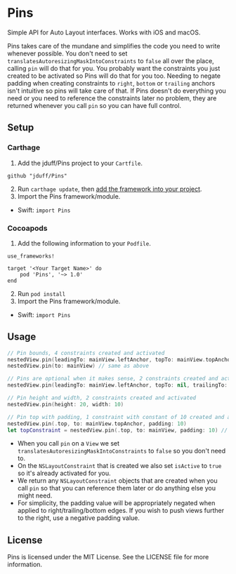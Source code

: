 # Pins
Simple API for Auto Layout interfaces. Works with iOS and macOS.

Pins takes care of the mundane and simplifies the code you need to write whenever possible. You don't need to set `translatesAutoresizingMaskIntoConstraints` to `false` all over the place, calling `pin` will do that for you. You probably want the constraints you just created to be activated so Pins will do that for you too. Needing to negate padding when creating constraints to `right`, `bottom` or `trailing` anchors isn't intuitive so pins will take care of that. If Pins doesn't do everything you need or you need to reference the constraints later no problem, they are returned whenever you call `pin` so you can have full control.

## Setup

### Carthage
1. Add the jduff/Pins project to your `Cartfile`.
```
github "jduff/Pins"
```
2. Run `carthage update`, then [add the framework into your project](https://github.com/Carthage/Carthage#adding-frameworks-to-an-application).
3. Import the Pins framework/module.
- Swift: `import Pins`

### Cocoapods
1. Add the following information to your `Podfile`.
```
use_frameworks!

target '<Your Target Name>' do
    pod 'Pins', '~> 1.0'
end
```
2. Run `pod install`
3. Import the Pins framework/module.
- Swift: `import Pins`

## Usage

``` swift
// Pin bounds, 4 constraints created and activated
nestedView.pin(leadingTo: mainView.leftAnchor, topTo: mainView.topAnchor, trailingTo: mainView.rightAnchor, bottomTo: mainView.bottomAnchor)
nestedView.pin(to: mainView) // same as above

// Pins are optional when it makes sense, 2 constraints created and activated
nestedView.pin(leadingTo: mainView.leftAnchor, topTo: nil, trailingTo: mainView.rightAnchor, bottomTo: nil)

// Pin height and width, 2 constraints created and activated
nestedView.pin(height: 20, width: 10)

// Pin top with padding, 1 constraint with constant of 10 created and activated
nestedView.pin(.top, to: mainView.topAnchor, padding: 10)
let topConstraint = nestedView.pin(.top, to: mainView, padding: 10) // same as above
```

- When you call `pin` on a `View` we set `translatesAutoresizingMaskIntoConstraints` to `false` so you don't need to.
- On the `NSLayoutConstraint` that is created we also set `isActive` to `true` so it's already activated for you.
- We return any `NSLayoutConstraint` objects that are created when you call `pin` so that you can reference them later or do anything else you might need.
- For simplicity, the padding value will be appropriately negated when applied to right/trailing/bottom edges. If you wish to push views further to the right, use a negative padding value.

## License

Pins is licensed under the MIT License. See the LICENSE file for more information.
